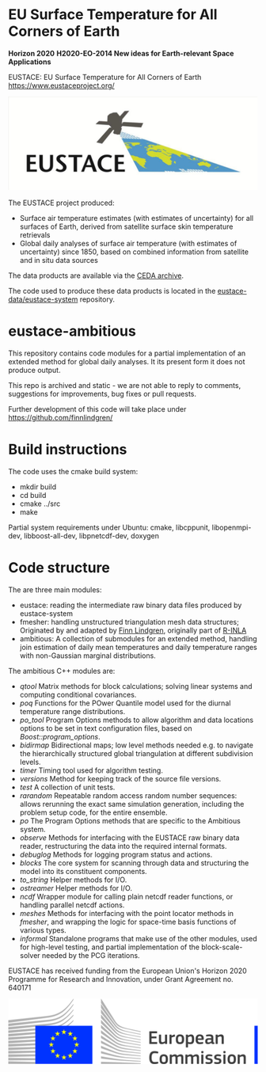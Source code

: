 # EU Surface Temperature for All Corners of Earth

**Horizon 2020**
**H2020-EO-2014 New ideas for Earth-relevant Space Applications**

EUSTACE: EU Surface Temperature for All Corners of Earth https://www.eustaceproject.org/

![EUSTACE Logo](/images/eustace.jpg)

The EUSTACE project produced:

* Surface air temperature estimates (with estimates of uncertainty) for all surfaces of Earth, derived from satellite surface skin temperature retrievals
* Global daily analyses of surface air temperature (with estimates of uncertainty) since 1850, based on combined information from satellite and in situ data sources

The data products are available via the [CEDA archive](https://catalogue.ceda.ac.uk/uuid/a52b2cc065a847b8a77a93896880349f).

The code used to produce these data products is located in the [eustace-data/eustace-system](https://github.com/eustace-data/eustace-system) repository.

# eustace-ambitious

This repository contains code modules for a partial implementation of an extended method for global daily analyses. It its present form it does not produce output.

This repo is archived and static - we are not able to reply to comments, suggestions for improvements, bug fixes or pull requests.

Further development of this code will take place under https://github.com/finnlindgren/

# Build instructions

The code uses the cmake build system:

* mkdir build
* cd build
* cmake ../src
* make

Partial system requirements under Ubuntu:
cmake,
libcppunit,
libopenmpi-dev,
libboost-all-dev,
libpnetcdf-dev,
doxygen

# Code structure

The are three main modules:

* eustace: reading the intermediate raw binary data files produced by eustace-system
* fmesher: handling unstructured triangulation mesh data structures; Originated by and
           adapted by [Finn Lindgren](https://github.com/finnlindgren/), originally part
	   of [R-INLA](https://bitbucket.org/hrue/r-inla/src/default/fmesher/)
* ambitious: A collection of submodules for an extended method, handling join estimation
     of daily mean temperatures and daily temperature ranges with non-Gaussian marginal distributions.

The ambitious C++ modules are:

* _qtool_ Matrix methods for block calculations; solving linear systems and computing conditional covariances.
* _poq_ Functions for the POwer Quantile model used for the diurnal temperature range distributions.
* _po_tool_ Program Options methods to allow algorithm and data locations options to be set in text configuration files, based on _Boost::program_options_.
* _bidirmap_ Bidirectional maps; low level methods needed e.g. to navigate the hierarchically structured global triangulation at different subdivision levels.
* _timer_ Timing tool used for algorithm testing.
* _versions_ Method for keeping track of the source file versions.
* _test_ A collection of unit tests.
* _rarandom_ Repeatable random access random number sequences: allows rerunning the exact same simulation generation, including the problem setup code, for the entire ensemble.
* _po_ The Program Options methods that are specific to the Ambitious system.
* _observe_ Methods for interfacing with the EUSTACE raw binary data reader, restructuring the data into the required internal formats.
* _debuglog_ Methods for logging program status and actions.
* _blocks_ The core system for scanning through data and structuring the model into its constituent components.
* _to_string_ Helper methods for I/O.
* _ostreamer_ Helper methods for I/O.
* _ncdf_ Wrapper module for calling plain netcdf reader functions, or handling parallel netcdf actions.
* _meshes_ Methods for interfacing with the point locator methods in _fmesher_, and wrapping the logic for space-time basis functions of various types.
* _informal_ Standalone programs that make use of the other modules, used for high-level testing, and partial implementation of the block-scale-solver needed by the PCG iterations.


EUSTACE has received funding from the European Union's Horizon 2020 Programme for Research and Innovation, under Grant Agreement no. 640171

![EC Logo](/images/logo-ce-horizontal-en-quadri-hr.jpg)
